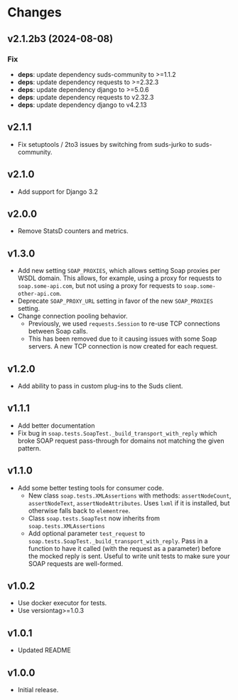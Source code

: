 # Changes

## v2.1.2b3 (2024-08-08)

### Fix

- **deps**: update dependency suds-community to >=1.1.2
- **deps**: update dependency requests to >=2.32.3
- **deps**: update dependency django to >=5.0.6
- **deps**: update dependency requests to v2.32.3
- **deps**: update dependency django to v4.2.13

## v2.1.1

- Fix setuptools / 2to3 issues by switching from suds-jurko to suds-community.


## v2.1.0

- Add support for Django 3.2

## v2.0.0

- Remove StatsD counters and metrics.

## v1.3.0

- Add new setting ``SOAP_PROXIES``, which allows setting Soap proxies per WSDL domain. This allows, for example, using a proxy for requests to ``soap.some-api.com``, but not using a proxy for requests to ``soap.some-other-api.com``.
- Deprecate ``SOAP_PROXY_URL`` setting in favor of the new ``SOAP_PROXIES`` setting.
- Change connection pooling behavior.
    - Previously, we used ``requests.Session`` to re-use TCP connections between Soap calls.
    - This has been removed due to it causing issues with some Soap servers. A new TCP connection is now created for each request.

## v1.2.0

- Add ability to pass in custom plug-ins to the Suds client.

## v1.1.1

- Add better documentation
- Fix bug in ``soap.tests.SoapTest._build_transport_with_reply`` which broke SOAP request pass-through for domains not matching the given pattern.

## v1.1.0

- Add some better testing tools for consumer code.
    - New class `soap.tests.XMLAssertions` with methods: `assertNodeCount`, `assertNodeText`, `assertNodeAttributes`. Uses `lxml` if it is installed, but otherwise falls back to `elementree`.
    - Class `soap.tests.SoapTest` now inherits from `soap.tests.XMLAssertions`
    - Add optional parameter `test_request` to `soap.tests.SoapTest._build_transport_with_reply`. Pass in a function to have it called (with the request as a parameter) before the mocked reply is sent. Useful to write unit tests to make sure your SOAP requests are well-formed.

## v1.0.2

- Use docker executor for tests.
- Use versiontag>=1.0.3

## v1.0.1

- Updated README


## v1.0.0

- Initial release.
